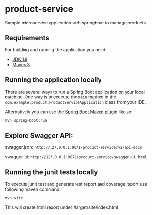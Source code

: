 # product-service
Sample microservice application with springboot to manage products

## Requirements

For building and running the application you need:

- [JDK 1.8](http://www.oracle.com/technetwork/java/javase/downloads/jdk8-downloads-2133151.html)
- [Maven 3](https://maven.apache.org)

## Running the application locally

There are several ways to run a Spring Boot application on your local machine. One way is to execute the `main` method in the `com.example.product.ProductServiceApplication` class from your IDE.

Alternatively you can use the [Spring Boot Maven plugin](https://docs.spring.io/spring-boot/docs/current/reference/html/build-tool-plugins-maven-plugin.html) like so:

```shell
mvn spring-boot:run
```

## Explore Swagger API:

swagger.json: `http://127.0.0.1:9071/product-service/v2/api-docs`

swagger-ui: `http://127.0.0.1:9071/product-service/swagger-ui.html`


## Running the junit tests locally

To execute junit test and generate test report and coverage report use following maven command. 

```shell
mvn site
```

This will create html report under /target/site/index.html 



